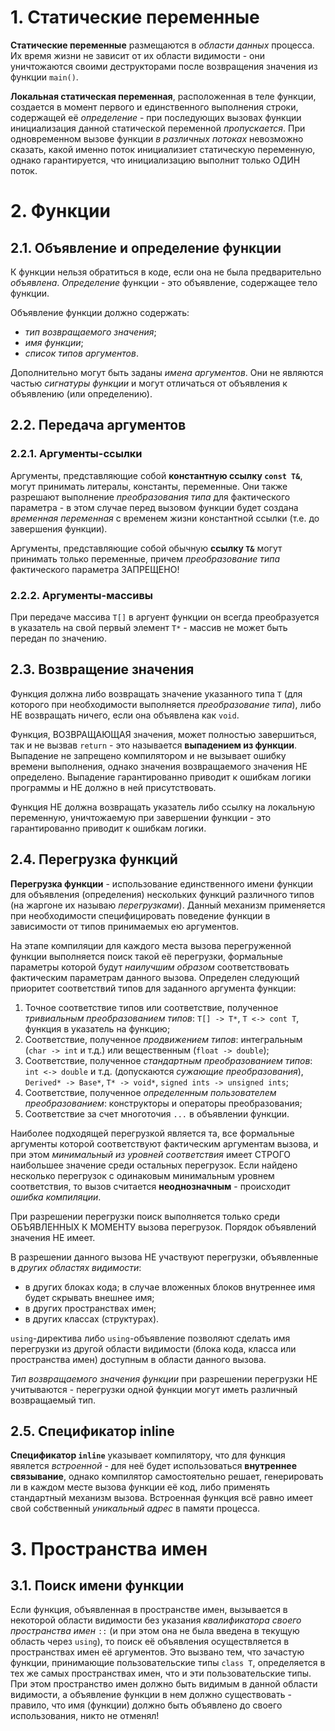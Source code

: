# 1. Статические переменные

**Статические переменные** размещаются в *области данных* процесса. Их время жизни не зависит от их области видимости - они уничтожаются своими деструкторами после возвращения значения из функции `main()`.

**Локальная статическая переменная**, расположенная в теле функции, создается в момент первого и единственного выполнения строки, содержащей её *определение* - при последующих вызовах функции инициализация данной статической переменной *пропускается*. При одновременном вызове функции *в различных потоках* невозможно сказать, какой именно поток инициализиет статическую переменную, однако гарантируется, что инициализацию выполнит только ОДИН поток.

# 2. Функции

## 2.1. Объявление и определение функции

К функции нельзя обратиться в коде, если она не была предварительно *объявлена*. *Определение* функции - это объявление, содержащее тело функции.

Объявление функции должно содержать:

+ *тип возвращаемого значения*;
+ *имя функции*;
+ *список типов аргументов*.

Дополнительно могут быть заданы *имена аргументов*. Они не являются частью *сигнатуры функции* и могут отличаться от объявления к объявлению (или определению).

## 2.2. Передача аргументов

### 2.2.1. Аргументы-ссылки

Аргументы, представляющие собой **константную ссылку `const T&`**, могут принимать литералы, константы, переменные. Они также разрешают выполнение *преобразования типа* для фактического параметра - в этом случае перед вызовом функции будет создана *временная переменная* с временем жизни константной ссылки (т.е. до завершения функции).

Аргументы, представляющие собой обычную **ссылку `T&`** могут принимать только переменные, причем *преобразование типа* фактического параметра ЗАПРЕЩЕНО!

### 2.2.2. Аргументы-массивы

При передаче массива `T[]` в аргуент функции он всегда преобразуется в указатель на свой первый элемент `T*` - массив не может быть передан по значению.

## 2.3. Возвращение значения

Функция должна либо возвращать значение указанного типа `T` (для которого при необходимости выполняется *преобразование типа*), либо НЕ возвращать ничего, если она объявлена как `void`.

Функция, ВОЗВРАЩАЮЩАЯ значения, может полностью завершиться, так и не вызвав `return` - это называется **выпадением из функции**. Выпадение не запрещено компилятором и не вызывает ошибку времени выполнения, однако значения возвращаемого значения НЕ определено. Выпадение гарантированно приводит к ошибкам логики программы и НЕ должно в ней присутствовать.

Функция НЕ должна возвращать указатель либо ссылку на локальную переменную, уничтожаемую при завершении функции - это гарантированно приводит к ошибкам логики.

## 2.4. Перегрузка функций

**Перегрузка функции** - использование единственного имени функции для объявления (определения) нескольких функций различного типов (на жаргоне их называю *перегрузками*). Данный механизм применяется при необходимости специфицировать поведение функции в зависимости от типов принимаемых ею аргументов.

На этапе компиляции для каждого места вызова перегруженной функции выполняется поиск такой её перегрузки, формальные параметры которой будут *наилучшим образом* соответствовать фактическим параметрам данного вызова. Определен следующий приоритет соответствий типов для заданного аргумента функции:

1. Точное соответствие типов или соответствие, полученное *тривиальным преобразованием типов*: `T[] -> T*`, `T <-> cont T`, функция в указатель на функцию;
2. Cоответствие, полученное *продвижением типов*: интегральным (`char -> int` и т.д.) или вещественным (`float -> double`);
3. Cоответствие, полученное *cтандартным преобразованием типов*: `int <-> double` и т.д. (допускаются *сужающие преобразования*), `Derived* -> Base*`, `T* -> void*`, `signed ints -> unsigned ints`;
4. Cоответствие, полученное *определенным пользователем преобразованием*: конструкторы и операторы преобразования;
5. Соответствие за счет многоточия `...` в объявлении функции.

Наиболее подходящей перегрузкой является та, все формальные аргументы которой соответствуют фактическим аргументам вызова, и при этом *минимальный из уровней соответствия* имеет СТРОГО наибольшее значение среди остальных перегрузок. Если найдено несколько перегрузок с одинаковым минимальным уровнем соответствия, то вызов считается **неоднозначным** - происходит *ошибка компиляции*.

При разрешении перегрузки поиск выполняется только среди ОБЪЯВЛЕННЫХ К МОМЕНТУ вызова перегрузок. Порядок объявлений значения НЕ имеет.

В разрешении данного вызова НЕ участвуют перегрузки, объявленные в *других областях видимости*:

+ в других блоках кода; в случае вложенных блоков внутреннее имя будет скрывать внешнее имя;
+ в других пространствах имен;
+ в других классах (структурах).

`using`-директива либо `using`-объявление позволяют сделать имя перегрузки из другой области видимости (блока кода, класса или пространства имен) доступным в области данного вызова.

*Тип возвращаемого значения функции* при разрешении перегрузки НЕ учитываются - перегрузки одной функции могут иметь различный возвращаемый тип.

## 2.5. Спецификатор inline

**Спецификатор `inline`** указывает компилятору, что для функция явялется *встроенной* - для неё будет использоваться **внутреннее связывание**, однако компилятор самостоятельно решает, генерировать ли в каждом месте вызова функции её код, либо применять стандартный механизм вызова. Встроенная функция всё равно имеет свой собственный *уникальный адрес* в памяти процесса.

# 3. Пространства имен

## 3.1. Поиск  имени функции

Если функция, объявленная в пространстве имен, вызывается в некоторой области видимости без указания *квалификатора своего пространства имен* `::` (и при этом она не была введена в текущую область через `using`), то поиск её объявления осуществляется в пространствах имен её аргументов. Это вызвано тем, что зачастую функции, принимающие пользовательские типы `class T`, определяется в тех же самых пространствах имен, что и эти пользовательские типы. При этом пространство имен должно быть видимым в данной области видимости, а объявление функции в нем должно существовать - правило, что имя (функции) должно быть объявлено до своего использования, никто не отменял!



